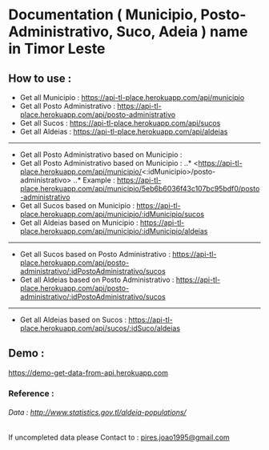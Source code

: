 # Documentation ( Municipio, Posto-Administrativo, Suco, Adeia ) name in Timor Leste

## How to use :

- Get all Municipio : https://api-tl-place.herokuapp.com/api/municipio
- Get all Posto Administrativo : https://api-tl-place.herokuapp.com/api/posto-administrativo
- Get all Sucos : https://api-tl-place.herokuapp.com/api/sucos
- Get all Aldeias : https://api-tl-place.herokuapp.com/api/aldeias

---

- Get all Posto Administrativo based on Municipio : 
- Get all Posto Administrativo based on Municipio :
    ..* <https://api-tl-place.herokuapp.com/api/municipio/<:idMunicipio>/posto-administrativo>
    ..* Example : https://api-tl-place.herokuapp.com/api/municipio/5eb6b6036f43c107bc95bdf0/posto-administrativo 
- Get all Sucos based on Municipio : https://api-tl-place.herokuapp.com/api/municipio/:idMunicipio/sucos
- Get all Aldeias based on Municipio : https://api-tl-place.herokuapp.com/api/municipio/:idMunicipio/aldeias

---

- Get all Sucos based on Posto Administrativo : https://api-tl-place.herokuapp.com/api/posto-administrativo/:idPostoAdministrativo/sucos
- Get all Aldeias based on Posto Administrativo : https://api-tl-place.herokuapp.com/api/posto-administrativo/:idPostoAdministrativo/sucos

---

- Get all Aldeias based on Sucos : https://api-tl-place.herokuapp.com/api/sucos/:idSuco/aldeias

## Demo : 
 https://demo-get-data-from-api.herokuapp.com

### Reference :

###### Data : http://www.statistics.gov.tl/aldeia-populations/

If uncompleted data please Contact to : pires.joao1995@gmail.com
